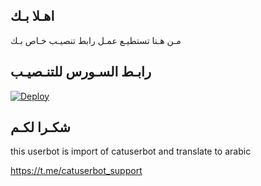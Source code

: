 ## اهـلا بـك
مـن هـنا تستطيـع عمـل رابط تنصيـب خـاص بـك

## رابـط السـورس للتنـصيـب

[![Deploy](https://www.herokucdn.com/deploy/button.svg)](https://heroku.com/deploy?template=https://github.com/hosam1399/jmthon)

## شكـرا لكـم 


this userbot is import of catuserbot and translate to arabic

https://t.me/catuserbot_support
